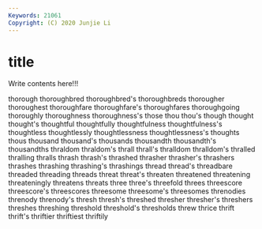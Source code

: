 ```yaml
---
Keywords: 21061
Copyright: (C) 2020 Junjie Li
---
```


# title

Write contents here!!!

thorough 
thoroughbred 
thoroughbred's 
thoroughbreds 
thorougher 
thoroughest 
thoroughfare 
thoroughfare's
thoroughfares 
thoroughgoing 
thoroughly 
thoroughness 
thoroughness's 
those 
thou 
thou's 
though 
thought
thought's 
thoughtful 
thoughtfully 
thoughtfulness 
thoughtfulness's 
thoughtless 
thoughtlessly 
thoughtlessness 
thoughtlessness's 
thoughts
thous 
thousand 
thousand's 
thousands 
thousandth 
thousandth's 
thousandths 
thraldom 
thraldom's 
thrall
thrall's 
thralldom 
thralldom's 
thralled 
thralling 
thralls 
thrash 
thrash's 
thrashed 
thrasher
thrasher's 
thrashers 
thrashes 
thrashing 
thrashing's 
thrashings 
thread 
thread's 
threadbare 
threaded
threading 
threads 
threat 
threat's 
threaten 
threatened 
threatening 
threateningly 
threatens 
threats
three 
three's 
threefold 
threes 
threescore 
threescore's 
threescores 
threesome 
threesome's 
threesomes
threnodies 
threnody 
threnody's 
thresh 
thresh's 
threshed 
thresher 
thresher's 
threshers 
threshes
threshing 
threshold 
threshold's 
thresholds 
threw 
thrice 
thrift 
thrift's 
thriftier 
thriftiest
thriftily 
